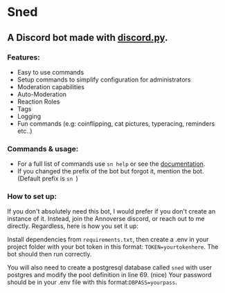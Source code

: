 # Sned

## A Discord bot made with [discord.py](https://github.com/Rapptz/discord.py).

### Features:
 - Easy to use commands
 - Setup commands to simplify configuration for administrators
 - Moderation capabilities
 - Auto-Moderation
 - Reaction Roles
 - Tags
 - Logging
 - Fun commands (e.g: coinflipping, cat pictures, typeracing, reminders etc..)

### Commands & usage:
 - For a full list of commands use `sn help` or see the [documentation](https://sned.hypersden.com/docs/).
 - If you changed the prefix of the bot but forgot it, mention the bot. (Default prefix is `sn `)

### How to set up:
If you don't absolutely need this bot, I would prefer if you don't create an instance of it. Instead, join the Annoverse discord, or reach out to me directly. Regardless, here is how you set it up:

Install dependencies from `requirements.txt`, then create a .env in your project folder with your bot token in this format: `TOKEN=yourtokenhere`. The bot should then run correctly.

You will also need to create a postgresql database called `sned` with user postgres and modify the pool definition in line 69. (nice) Your password should be in your .env file with this format:`DBPASS=yourpass`.
